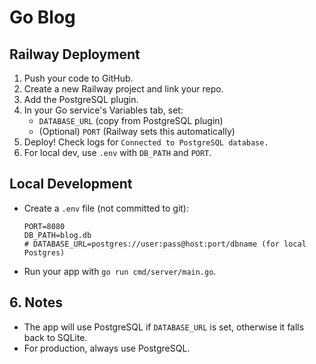 # Go Blog

## Railway Deployment

1. Push your code to GitHub.
2. Create a new Railway project and link your repo.
3. Add the PostgreSQL plugin.
4. In your Go service's Variables tab, set:
   - `DATABASE_URL` (copy from PostgreSQL plugin)
   - (Optional) `PORT` (Railway sets this automatically)
5. Deploy! Check logs for `Connected to PostgreSQL database.`
6. For local dev, use `.env` with `DB_PATH` and `PORT`.

## Local Development

- Create a `.env` file (not committed to git):
  ```
  PORT=8080
  DB_PATH=blog.db
  # DATABASE_URL=postgres://user:pass@host:port/dbname (for local Postgres)
  ```
- Run your app with `go run cmd/server/main.go`.

## 6. Notes
- The app will use PostgreSQL if `DATABASE_URL` is set, otherwise it falls back to SQLite.
- For production, always use PostgreSQL. 